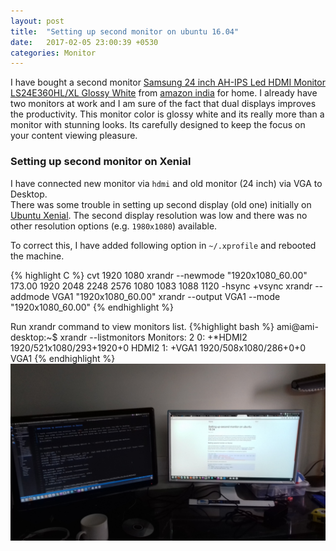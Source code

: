 ```yaml
---
layout: post
title:  "Setting up second monitor on ubuntu 16.04"
date:   2017-02-05 23:00:39 +0530
categories: Monitor
---
```


I have bought a second monitor [Samsung 24 inch AH-IPS Led HDMI Monitor LS24E360HL/XL Glossy White][monitor-link] from [amazon india][amazon-link] for home. I already have two monitors at work and I am sure 
of the fact that dual displays improves the productivity. This monitor color is glossy white and
its really more than a monitor with stunning looks. Its carefully designed to keep the focus on your
content viewing pleasure. 


### Setting up second monitor on Xenial

I have connected new monitor via `hdmi` and old monitor (24 inch) via VGA to Desktop.  
There was some trouble in setting up second display (old one) initially on [Ubuntu Xenial][xenial-link].
 The second display resolution was low and there was no other resolution options (e.g. `1980x1080`)
 available.


To correct this, I have added following option in `~/.xprofile` and rebooted the machine.

{% highlight C %}
cvt 1920 1080
xrandr --newmode "1920x1080_60.00"  173.00  1920 2048 2248 2576  1080 1083 1088 1120 -hsync +vsync
xrandr --addmode VGA1 "1920x1080_60.00"
xrandr --output VGA1 --mode "1920x1080_60.00"
{% endhighlight %}

Run xrandr command to view monitors list.
{%highlight bash %}
ami@ami-desktop:~$ xrandr --listmonitors
Monitors: 2
 0: +*HDMI2 1920/521x1080/293+1920+0  HDMI2
 1: +VGA1 1920/508x1080/286+0+0  VGA1
{% endhighlight %}
![myworksetup](/images/mymonitors.jpg)

[monitor-link]: http://www.amazon.in/Samsung-AH-IPS-Monitor-LS24E360HL-XL/dp/B01MFBLREN
[xenial-link]: http://releases.ubuntu.com/16.04/
[amazon-link]: http://amazon.in